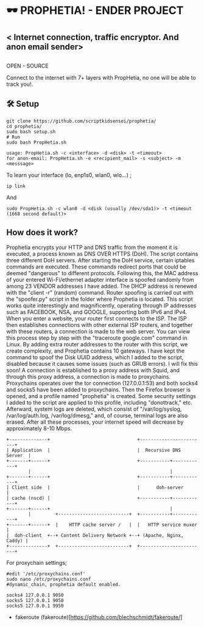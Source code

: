 #     🕶️ PROPHETIA! - ENDER PROJECT

## < Internet connection, traffic encryptor. And anon email sender>
## <BECOME A PROFESSIONAL ANONYMOUS>

OPEN - SOURCE

Connect to the internet with 7+ layers with PropHetia, no one will be able to track you!.

## 🛠️ Setup 

~~~shell
git clone https://github.com/scriptkidsensei/prophetia/
cd prophetia/
sudo bash setup.sh
# Run
sudo bash PropHetia.sh
~~~

~~~shell
usage: PropHetia.sh -c <interface> -d <disk> -t <timeout>
for anon-email: PropHetia.sh -e <recipient_mail> -s <subject> -m <messsage>
~~~

To learn your interface (lo, enp1s0, wlan0, wlo...) ;

~~~shell
ip link
~~~

And

~~~shell
sudo PropHetia.sh -c wlan0 -d <disk (usually /dev/sda1)> -t <timeout (1668 second default)>
~~~

## How does it work?

Prophetia encrypts your HTTP and DNS traffic from the moment it is executed, a process known as DNS OVER HTTPS (DoH). The script contains three different DoH servers. After starting the DoH service, certain iptables commands are executed. These commands redirect ports that could be deemed "dangerous" to different protocols. Following this, the MAC address of your entered Wi-Fi/ethernet adapter interface is spoofed randomly from among 23 VENDOR addresses I have added. The DHCP address is renewed with the "client -r" (random) command. Router spoofing is carried out with the "spoofer.py" script in the folder where Prophetia is located. This script works quite interestingly and magnificently, operating through IP addresses such as FACEBOOK, NSA, and GOOGLE, supporting both IPv6 and IPv4. When you enter a website, your router first connects to the ISP. The ISP then establishes connections with other external ISP routers, and together with these routers, a connection is made to the web server. You can view this process step by step with the "traceroute google.com" command in Linux. By adding extra router addresses to the router with this script, we create complexity, and Prophetia contains 10 gateways. I have kept the command to spoof the Disk UUID address, which I added to the script, disabled because it causes some issues (such as GRUB errors). I will fix this soon! A connection is established to a proxy address with Squid, and through this proxy address, a connection is made to proxychains. Proxychains operates over the tor connection (127.0.0.1:53) and both socks4 and socks5 have been added to proxychains. Then the Firefox browser is opened, and a profile named "prophetia" is created. Some security settings I added to the script are applied to this profile, including "donottrack," etc. Afterward, system logs are deleted, which consist of "/var/log/syslog, /var/log/auth.log, /var/log/dmesg," and, of course, terminal logs are also erased. After all these processes, your internet speed will decrease by approximately 8-10 Mbps.

~~~
+--------------+                                +------------------------+
| Application  |                                |  Recursive DNS Server  |
+-------+------+                                +-----------+------------+
        |                                                   |
+-------+------+                                +-----------+------------+
| Client side  |                                |      doh-server        |
| cache (nscd) |                                +-----------+------------+
+-------+------+                                            |
        |         +--------------------------+  +-----------+------------+
+-------+------+  |    HTTP cache server /   |  |   HTTP service muxer   |
|  doh-client  +--+ Content Delivery Network +--+ (Apache, Nginx, Caddy) |
+--------------+  +--------------------------+  +------------------------+
~~~


For proxychain settings; 

~~~shell
#edit '/etc/proxychains.conf'
sudo nano /etc/proxychains.conf
#dynamic_chain, prophetia default enabled.

socks4 127.0.0.1 9050
socks5 127.0.0.1 9050
socks5 127.0.0.1 9950
~~~

- fakeroute (fakeroute)[https://github.com/blechschmidt/fakeroute/]
